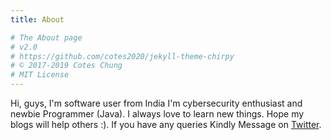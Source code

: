 ```yaml
---
title: About

# The About page
# v2.0
# https://github.com/cotes2020/jekyll-theme-chirpy
# © 2017-2019 Cotes Chung
# MIT License
---
```


Hi, guys, I'm software user from India I'm cybersecurity enthusiast and newbie Programmer (Java). I always love to learn new things. Hope my blogs will help others :). If you have any queries Kindly Message on [Twitter](https://twitter.com/softwareuser_).

<script src="https://www.hackthebox.eu/badge/182165"></script>



